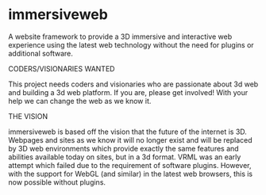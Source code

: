 immersiveweb
============

A website framework to provide a 3D immersive and interactive web experience using the latest web technology without the need for plugins or additional software.

CODERS/VISIONARIES WANTED

This project needs coders and visionaries who are passionate about 3d web and building a 3d web platform. If you are, please get involved! With your help we can change the web as we know it.

THE VISION

immersiveweb is based off the vision that the future of the internet is 3D. Webpages and sites as we know it will no longer exist and will be replaced by 3D web environments which provide exactly the same features and abilities available today on sites, but in a 3d format. VRML was an early attempt which failed due to the requirement of software plugins. However, with the support for WebGL (and similar) in the latest web browsers, this is now possible without plugins.